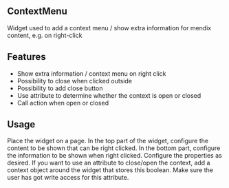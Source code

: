 ## ContextMenu
Widget used to add a context menu / show extra information for mendix content, e.g. on right-click

## Features
- Show extra information / context menu on right click
- Possibility to close when clicked outside
- Possibility to add close button
- Use attribute to determine whether the context is open or closed
- Call action when open or closed

## Usage
Place the widget on a page. In the top part of the widget, configure the content to be shown that can be right clicked. In the bottom part, configure the information to be shown when right clicked. Configure the properties as desired. If you want to use an attribute to close/open the context, add a context object around the widget that stores this boolean. Make sure the user has got write access for this attribute.

